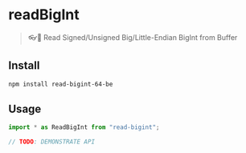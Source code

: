# readBigInt

> 👓💯 Read Signed/Unsigned Big/Little-Endian BigInt from Buffer

## Install

```bash
npm install read-bigint-64-be
```

## Usage

```js
import * as ReadBigInt from "read-bigint";

// TODO: DEMONSTRATE API
```
